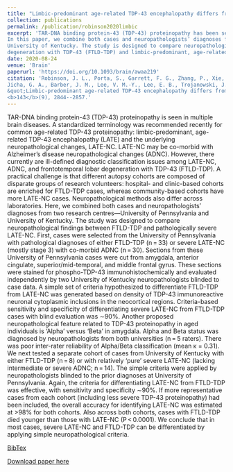 ```yaml
---
title: "Limbic-predominant age-related TDP-43 encephalopathy differs from frontotemporal lobar degeneration"
collection: publications
permalink: /publication/robinson2020limbic
excerpt: 'TAR-DNA binding protein-43 (TDP-43) proteinopathy has been seen in multiple brain diseases. 
In this paper, we combine both cases and neuropathologists’ diagnoses from two research centres---University of Pennsylvania and 
University of Kentucky. The study is designed to compare neuropathological findings between frontotemporal lobar 
degeneration with TDP-43 (FTLD-TDP) and limbic-predominant, age-related TDP-43 encephalopathy (LATE).'
date: 2020-08-24
venue: 'Brain'
paperurl: 'https://doi.org/10.1093/brain/awaa219'
citation: 'Robinson, J. L., Porta, S., Garrett, F. G., Zhang, P., Xie, S. X., Suh, E., Van Deerlin, V. M., Abner, E. L., 
Jicha, G. A., Barber, J. M., Lee, V. M.-Y., Lee, E. B., Trojanowski, J. Q. and Nelson, P. T. (2020). 
&quot;Limbic-predominant age-related TDP-43 encephalopathy differs from frontotemporal lobar degeneration.&quot; <i>Brain</i>, 
<b>143</b>(9), 2844--2857.'
---
```

TAR-DNA binding protein-43 (TDP-43) proteinopathy is seen in multiple brain diseases. A standardized terminology was recommended recently 
for common age-related TDP-43 proteinopathy: limbic-predominant, age-related TDP-43 encephalopathy (LATE) and the underlying neuropathological 
changes, LATE-NC. LATE-NC may be co-morbid with Alzheimer’s disease neuropathological changes (ADNC). However, there currently are ill-defined 
diagnostic classification issues among LATE-NC, ADNC, and frontotemporal lobar degeneration with TDP-43 (FTLD-TDP). A practical challenge is 
that different autopsy cohorts are composed of disparate groups of research volunteers: hospital- and clinic-based cohorts are enriched for 
FTLD-TDP cases, whereas community-based cohorts have more LATE-NC cases. Neuropathological methods also differ across laboratories. Here, 
we combined both cases and neuropathologists’ diagnoses from two research centres—University of Pennsylvania and University of Kentucky. 
The study was designed to compare neuropathological findings between FTLD-TDP and pathologically severe LATE-NC. First, cases were selected 
from the University of Pennsylvania with pathological diagnoses of either FTLD-TDP (n = 33) or severe LATE-NC (mostly stage 3) 
with co-morbid ADNC (n = 30). Sections from these University of Pennsylvania cases were cut from amygdala, anterior cingulate, 
superior/mid-temporal, and middle frontal gyrus. These sections were stained for phospho-TDP-43 immunohistochemically and evaluated 
independently by two University of Kentucky neuropathologists blinded to case data. A simple set of criteria hypothesized to differentiate 
FTLD-TDP from LATE-NC was generated based on density of TDP-43 immunoreactive neuronal cytoplasmic inclusions in the neocortical regions. 
Criteria-based sensitivity and specificity of differentiating severe LATE-NC from FTLD-TDP cases with blind evaluation was ∼90%. 
Another proposed neuropathological feature related to TDP-43 proteinopathy in aged individuals is ‘Alpha’ versus ‘Beta’ in amygdala. 
Alpha and Beta status was diagnosed by neuropathologists from both universities (n = 5 raters). There was poor inter-rater reliability of 
Alpha/Beta classification (mean κ = 0.31). We next tested a separate cohort of cases from University of Kentucky with either FTLD-TDP (n = 8) 
or with relatively ‘pure’ severe LATE-NC (lacking intermediate or severe ADNC; n = 14). The simple criteria were applied by neuropathologists 
blinded to the prior diagnoses at University of Pennsylvania. Again, the criteria for differentiating LATE-NC from FTLD-TDP was effective, 
with sensitivity and specificity ∼90%. If more representative cases from each cohort (including less severe TDP-43 proteinopathy) had been 
included, the overall accuracy for identifying LATE-NC was estimated at >98% for both cohorts. Also across both cohorts, cases with FTLD-TDP 
died younger than those with LATE-NC (P < 0.0001). We conclude that in most cases, severe LATE-NC and FTLD-TDP can be differentiated by 
applying simple neuropathological criteria.

[BibTex](https://panpanzhang99299.github.io/files/robinson2020limbic.bib)

[Download paper here](https://doi.org/10.1093/brain/awaa219)
